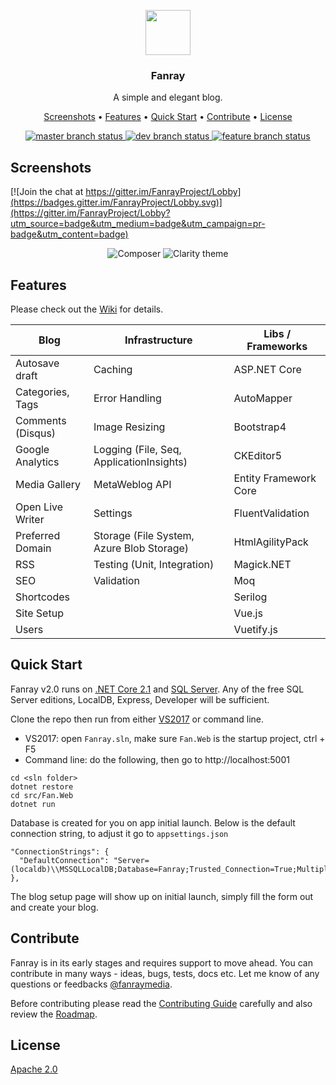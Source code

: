 <p align="center">
  <a href="https://www.fanray.com/">
    <img src="https://user-images.githubusercontent.com/633119/45599313-0d112980-b99e-11e8-9997-d2fcff65347f.png" alt="" width=72 height=72>
  </a>
  <h3 align="center">Fanray</h3>
  <p align="center">
    A simple and elegant blog.
  </p>
  <p align="center">
	<a href="#screenshots">Screenshots</a> •
	<a href="#features">Features</a> •
	<a href="#quick-start">Quick Start</a> •
	<a href="#contribute">Contribute</a> •
	<a href="#license">License</a>
  </p>
  <p align="center">
	<a href="https://ci.appveyor.com/project/FanrayMedia/fanray/branch/master">
	  <img src="https://ci.appveyor.com/api/projects/status/25ifr0ahvcxn48f5/branch/master?svg=true&passingText=master%20-%20passing&failingText=master%20-%20failing&pendingText=master%20-%20pending" alt="master branch status">
	</a>
	<a href="https://ci.appveyor.com/project/FanrayMedia/fanray/branch/dev">
	  <img src="https://ci.appveyor.com/api/projects/status/25ifr0ahvcxn48f5/branch/dev?svg=true&passingText=dev%20-%20passing&failingText=dev%20-%20failing&pendingText=dev%20-%20pending" alt="dev branch status">
	</a>
	<a href="https://ci.appveyor.com/project/FanrayMedia/fanray">
	  <img src="https://ci.appveyor.com/api/projects/status/25ifr0ahvcxn48f5?svg=true&passingText=feature%20-%20passing&failingText=feature%20-%20failing&pendingText=feature%20-%20pending" alt="feature branch status">
	</a>
  </p>
</p>

## Screenshots

[![Join the chat at https://gitter.im/FanrayProject/Lobby](https://badges.gitter.im/FanrayProject/Lobby.svg)](https://gitter.im/FanrayProject/Lobby?utm_source=badge&utm_medium=badge&utm_campaign=pr-badge&utm_content=badge)

<p align="center">
  <img src="https://user-images.githubusercontent.com/633119/46259907-4369a100-c494-11e8-8680-ca422cccb2f0.png" title="Composer" />
  <img src="https://user-images.githubusercontent.com/633119/46259930-8461b580-c494-11e8-848f-dd42fcf5c033.png" title="Clarity theme" />
</p>

## Features

Please check out the [Wiki](https://github.com/FanrayMedia/Fanray/wiki) for details.

| Blog | Infrastructure | Libs / Frameworks
| --- | --- |  --- | 
| Autosave draft    | Caching                                   | ASP.NET Core
| Categories, Tags  | Error Handling						    | AutoMapper
| Comments (Disqus) | Image Resizing                            | Bootstrap4
| Google Analytics  | Logging (File, Seq, ApplicationInsights)  | CKEditor5
| Media Gallery     | MetaWeblog API                            | Entity Framework Core
| Open Live Writer  | Settings                                  | FluentValidation
| Preferred Domain  | Storage (File System, Azure Blob Storage) | HtmlAgilityPack
| RSS               | Testing (Unit, Integration)               | Magick.NET
| SEO               | Validation								| Moq
| Shortcodes		|											| Serilog
| Site Setup        |                                           | Vue.js
| Users             |											| Vuetify.js
 
## Quick Start

Fanray v2.0 runs on [.NET Core 2.1](https://www.microsoft.com/net/download) and [SQL Server](https://www.microsoft.com/en-us/sql-server/sql-server-downloads). Any of the free SQL Server editions, LocalDB, Express, Developer will be sufficient.

Clone the repo then run from either [VS2017](https://www.visualstudio.com/vs/community/) or command line.

- VS2017: open `Fanray.sln`, make sure `Fan.Web` is the startup project, ctrl + F5
- Command line: do the following, then go to http://localhost:5001
 ```
cd <sln folder>
dotnet restore
cd src/Fan.Web
dotnet run
```

Database is created for you on app initial launch. Below is the default connection string, to adjust it go to `appsettings.json`

```
"ConnectionStrings": {
  "DefaultConnection": "Server=(localdb)\\MSSQLLocalDB;Database=Fanray;Trusted_Connection=True;MultipleActiveResultSets=true"
},
```

The blog setup page will show up on initial launch, simply fill the form out and create your blog.

## Contribute

Fanray is in its early stages and requires support to move ahead. You can contribute in many ways - ideas, bugs, tests, docs etc.  Let me know of any questions or feedbacks [@fanraymedia](https://twitter.com/FanrayMedia). 

Before contributing please read the [Contributing Guide](CONTRIBUTING.md) carefully and also review the [Roadmap](https://github.com/FanrayMedia/Fanray/wiki/Roadmap).

## License

[Apache 2.0](LICENSE)